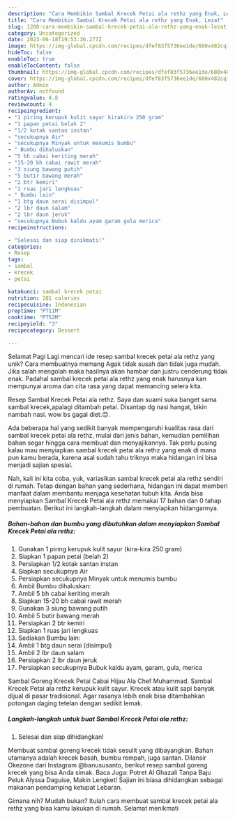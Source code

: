 ```yaml
---
description: "Cara Membikin Sambal Krecek Petai ala rethz yang Enak, Lezat"
title: "Cara Membikin Sambal Krecek Petai ala rethz yang Enak, Lezat"
slug: 1200-cara-membikin-sambal-krecek-petai-ala-rethz-yang-enak-lezat
category: Uncategorized
date: 2023-06-18T19:53:36.277Z
image: https://img-global.cpcdn.com/recipes/dfef83f5736ee1de/680x482cq70/sambal-krecek-petai-ala-rethz-foto-resep-utama.jpg
hideToc: false
enableToc: true
enableTocContent: false
thumbnail: https://img-global.cpcdn.com/recipes/dfef83f5736ee1de/680x482cq70/sambal-krecek-petai-ala-rethz-foto-resep-utama.jpg
cover: https://img-global.cpcdn.com/recipes/dfef83f5736ee1de/680x482cq70/sambal-krecek-petai-ala-rethz-foto-resep-utama.jpg
author: Admin
authorAv: notfound
ratingvalue: 4.8
reviewcount: 4
recipeingredient:
- "1 piring kerupuk kulit sayur kirakira 250 gram"
- "1 papan petai belah 2"
- "1/2 kotak santan instan"
- "secukupnya Air"
- "secukupnya Minyak untuk menumis bumbu"
- " Bumbu dihaluskan"
- "5 bh cabai keriting merah"
- "15-20 bh cabai rawit merah"
- "3 siung bawang putih"
- "5 butir bawang merah"
- "2 btr kemiri"
- "1 ruas jari lengkuas"
- " Bumbu lain"
- "1 btg daun serai disimpul"
- "2 lbr daun salam"
- "2 lbr daun jeruk"
- "secukupnya Bubuk kaldu ayam garam gula merica"
recipeinstructions:

- "Selesai dan siap dinikmati!"
categories:
- Resep
tags:
- sambal
- krecek
- petai

katakunci: sambal krecek petai 
nutrition: 281 calories
recipecuisine: Indonesian
preptime: "PT11M"
cooktime: "PT52M"
recipeyield: "3"
recipecategory: Dessert

---
```



Selamat Pagi Lagi mencari ide resep sambal krecek petai ala rethz yang unik? Cara membuatnya memang Agak tidak susah dan tidak juga mudah. Jika salah mengolah maka hasilnya akan hambar dan justru cenderung tidak enak. Padahal sambal krecek petai ala rethz yang enak harusnya kan mempunyai aroma dan cita rasa yang dapat memancing selera kita.


Resep Sambal Krecek Petai ala rethz. Saya dan suami suka banget sama sambal krecek,apalagi ditambah petai. Disantap dg nasi hangat, bikin nambah nasi. wow bs gagal diet.😊.

Ada beberapa hal yang sedikit banyak mempengaruhi kualitas rasa dari sambal krecek petai ala rethz, mulai dari jenis bahan, kemudian pemilihan bahan segar hingga cara membuat dan menyajikannya. Tak perlu pusing kalau mau menyiapkan sambal krecek petai ala rethz yang enak di mana pun kamu berada, karena asal sudah tahu triknya maka hidangan ini bisa menjadi sajian spesial.


Nah, kali ini kita coba, yuk, variasikan sambal krecek petai ala rethz sendiri di rumah. Tetap dengan bahan yang sederhana, hidangan ini dapat memberi manfaat dalam membantu menjaga kesehatan tubuh kita. Anda bisa menyiapkan Sambal Krecek Petai ala rethz memakai 17 bahan dan 0 tahap pembuatan. Berikut ini langkah-langkah dalam menyiapkan hidangannya.

<!--inarticleads1-->

##### Bahan-bahan dan bumbu yang dibutuhkan dalam menyiapkan Sambal Krecek Petai ala rethz:

1. Gunakan 1 piring kerupuk kulit sayur (kira-kira 250 gram)
1. Siapkan 1 papan petai (belah 2)
1. Persiapkan 1/2 kotak santan instan
1. Siapkan secukupnya Air
1. Persiapkan secukupnya Minyak untuk menumis bumbu
1. Ambil  Bumbu dihaluskan:
1. Ambil 5 bh cabai keriting merah
1. Siapkan 15-20 bh cabai rawit merah
1. Gunakan 3 siung bawang putih
1. Ambil 5 butir bawang merah
1. Persiapkan 2 btr kemiri
1. Siapkan 1 ruas jari lengkuas
1. Sediakan  Bumbu lain:
1. Ambil 1 btg daun serai (disimpul)
1. Ambil 2 lbr daun salam
1. Persiapkan 2 lbr daun jeruk
1. Persiapkan secukupnya Bubuk kaldu ayam, garam, gula, merica


Sambal Goreng Krecek Petai Cabai Hijau Ala Chef Muhammad. Sambal Krecek Petai ala rethz kerupuk kulit sayur. Krecek atau kulit sapi banyak dijual di pasar tradisional. Agar rasanya lebih enak bisa ditambahkan potongan daging tetelan dengan sedikit lemak. 

<!--inarticleads2-->

##### Langkah-langkah untuk buat Sambal Krecek Petai ala rethz:


1. Selesai dan siap dihidangkan!

Membuat sambal goreng krecek tidak sesulit yang dibayangkan. Bahan utamanya adalah krecek basah, bumbu rempah, juga santan. Dilansir Okezone dari Instagram @banususanto, berikut resep sambal goreng krecek yang bisa Anda simak. Baca Juga: Potret Al Ghazali Tanpa Baju Peluk Alyssa Daguise, Makin Lengket! Sajian ini biasa dihidangkan sebagai makanan pendamping ketupat Lebaran. 

Gimana nih? Mudah bukan? Itulah cara membuat sambal krecek petai ala rethz yang bisa kamu lakukan di rumah. Selamat menikmati
